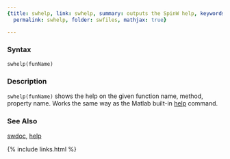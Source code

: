 ```yaml
---
{title: swhelp, link: swhelp, summary: outputs the SpinW help, keywords: sample, sidebar: sw_sidebar,
  permalink: swhelp, folder: swfiles, mathjax: true}

---
```

 
### Syntax
 
`swhelp(funName)`
 
### Description
 
`swhelp(funName)` shows the help on the given function name,
method, property name. Works the same way as the Matlab built-in
[help](https://www.mathworks.com/help/matlab/ref/help.html) command.
 
### See Also
 
[swdoc](swdoc), [help](https://www.mathworks.com/help/matlab/ref/help.html)
 

{% include links.html %}
